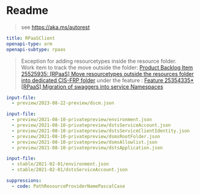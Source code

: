 # Readme

> see https://aka.ms/autorest

```yaml
title: RPaaSClient
openapi-type: arm
openapi-subtype: rpaas
```

> Exception for adding resourcetypes inside  the resource folder.  
Work item to track the move outside the folder: [Product Backlog Item 25525935: [RPaaS] Move resourcetypes outside the resources folder into dedicated CIS-FRP folder](https://dev.azure.com/msazure/One/_workitems/edit/25525935)  under the feature : [Feature 25354335* [RPaaS] Migration of swaggers into service Namespaces](https://dev.azure.com/msazure/One/_workitems/edit/25354335)
```yaml $(tag) == '2023-08-22-preview'
input-file: 
  - preview/2023-08-22-preview/dscm.json
```

```yaml $(tag) == '2021-08-10-privatepreview'
input-file: 
  - preview/2021-08-10-privatepreview/environment.json
  - preview/2021-08-10-privatepreview/dstsServiceAccount.json
  - preview/2021-08-10-privatepreview/dstsServiceClientIdentity.json
  - preview/2021-08-10-privatepreview/dsmsRootFolder.json
  - preview/2021-08-10-privatepreview/dsmsAllowlist.json
  - preview/2021-08-10-privatepreview/dstsApplication.json
```

```yaml $(tag) == '2021-02-01'
input-file: 
  - stable/2021-02-01/environment.json
  - stable/2021-02-01/dstsServiceAccount.json
```

``` yaml
suppressions:
  - code: PathResourceProviderNamePascalCase
```
